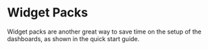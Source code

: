 # Widget Packs

Widget packs are another great way to save time on the setup of the dashboards, as shown in the quick start guide.

